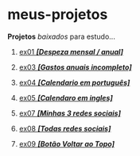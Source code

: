 # meus-projetos
 **Projetos** *baixados* para estudo...

1. <a href="https://abraao2030.github.io/meus-projetos/ex01/index02.html" target="_blank"> ex01  **_[Despeza mensal / anual]_**</a> <br>

2. <a href="https://abraao2030.github.io/meus-projetos/ex03/index03.html" target="_blank"> ex03  **_[Gastos anuais incompleto]_**</a> <br>

3. <a href="https://abraao2030.github.io/meus-projetos/ex04/index.html" target="_blank"> ex04  **_[Calendario em português]_**</a> <br>

4. <a href="https://abraao2030.github.io/meus-projetos/ex05/index.html" target="_blank"> ex05  **_[Calendaro em ingles]_**</a> <br>

5. <a href="https://abraao2030.github.io/meus-projetos/ex07/index.html" target="_blank"> ex07  **_[Minhas 3 redes sociais]_**</a> <br>

6. <a href="https://abraao2030.github.io/meus-projetos/ex08/index.html" target="_blank"> ex08  **_[Todas redes sociais]_**</a> <br>

7. <a href="https://abraao2030.github.io/meus-projetos/ex09/index.html" target="_blank"> ex09  **_[Botão Voltar ao Topo]_**</a> <br>
